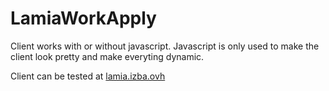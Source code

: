 # LamiaWorkApply

Client works with or without javascript. Javascript is only used to make the client look pretty and make everyting dynamic.

Client can be tested at [lamia.izba.ovh](https://lamia.izba.ovh)
